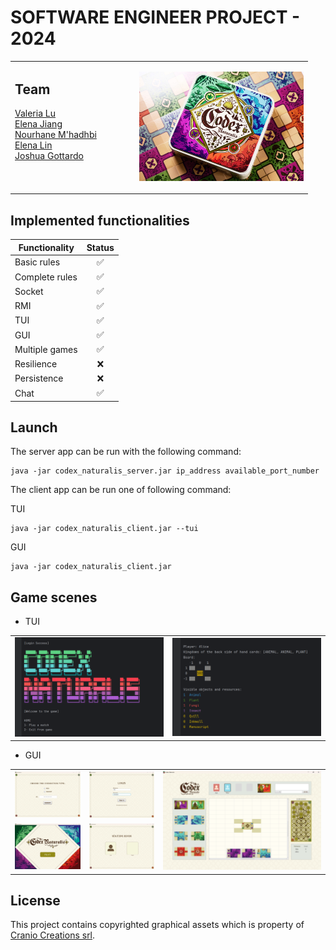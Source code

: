 # SOFTWARE ENGINEER PROJECT - 2024
<table>
<tr>
<td width="185">

## Team
<a href="https://github.com/lsy0000000">Valeria Lu</a> </br>
<a href="https://github.com/Jiang00001">Elena Jiang</a> </br>
<a href="https://github.com/nourmh21">Nourhane M'hadhbi</a></br>
<a href="https://github.com/ElenaLin31">Elena Lin</a></br>
<a href="https://github.com/joshuagottardo-polimi">Joshua Gottardo</a></br>
<br>
<br>
</td>

<td>

<img height="175" src="CodexNaturalis/src/main/resources/readme/game_image_physical.jpg" width="auto"/></a>
</td>
</tr>
</table>

## Implemented functionalities 

| Functionality  | Status |
|----------------|:------:|
| Basic rules    |   ✅    |
| Complete rules |   ✅    | 
| Socket         |   ✅    | 
| RMI            |   ✅    |
| TUI            |   ✅    | 
| GUI            |   ✅    |
| Multiple games |   ✅    | 
| Resilience     |   ❌    |
| Persistence    |   ❌    |
| Chat           |   ✅    |

## Launch

The server app can be run with the following command:
```shell
java -jar codex_naturalis_server.jar ip_address available_port_number    
```
The client app can be run one of following command: <br>

TUI
```shell
java -jar codex_naturalis_client.jar --tui
```
GUI
```shell
java -jar codex_naturalis_client.jar    
```

## Game scenes
* TUI
<table>
<td><img width=250px; src="CodexNaturalis/src/main/resources/readme/tui_home.png"></td>
<td><img width=250px; src="CodexNaturalis/src/main/resources/readme/tui_board.png"></td>
</table>

* GUI
<table>
<td><img width=300px; src="CodexNaturalis/src/main/resources/readme/Connection.png"></td>
<td><img width=300px; src="CodexNaturalis/src/main/resources/readme/Login.png"></td>
<td rowspan="2"><img width=725px; src="CodexNaturalis/src/main/resources/readme/InGame.png"></td>
<tr >
<td><img width=300px; src="CodexNaturalis/src/main/resources/readme/Home.png"></td>
<td><img width=300px; src="CodexNaturalis/src/main/resources/readme/Lobby.png"></td>
</tr>
</table>



## License

This project contains copyrighted graphical assets which is property of <a href = "https://www.craniocreations.it/prodotto/codex-naturalis">Cranio Creations srl</a>.
